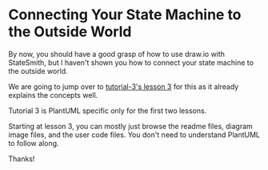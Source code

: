 # Connecting Your State Machine to the Outside World
By now, you should have a good grasp of how to use draw.io with StateSmith, but I haven't shown you how to connect your state machine to the outside world.

We are going to jump over to [tutorial-3's lesson 3](https://github.com/StateSmith/tutorial-3/tree/main/lesson-3) for this as it already explains the concepts well.

Tutorial 3 is PlantUML specific only for the first two lessons.

Starting at lesson 3, you can mostly just browse the readme files, diagram image files, and the user code files. You don't need to understand PlantUML to follow along.

Thanks!
